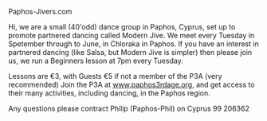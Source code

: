 Paphos-Jivers.com

Hi, we are a small (40'odd) dance group in Paphos, Cyprus, set up to promote partnered dancing called Modern Jive.  We meet every Tuesday in Spetember through to June, in Chloraka in Paphos.  If you have an interest in partnered dancing (like Salsa, but Modern Jive is simpler) then please join us, we run a Beginners lesson at 7pm every Tuesday.

Lessons are €3, with Guests €5 if not a member of the P3A (very recommended) Join the P3A at www.paphos3rdage.org, and get access to their many activities, including dancing, in the Paphos region.

Any questions please contract Philip (Paphos-Phil) on Cyprus 99
206362
